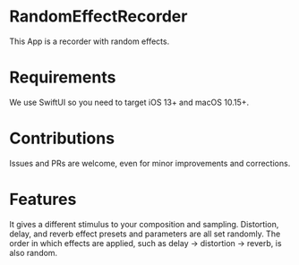 # RandomEffectRecorder
This App is a recorder with random effects.
# Requirements
We use SwiftUI so you need to target iOS 13+ and macOS 10.15+.
# Contributions
Issues and PRs are welcome, even for minor improvements and corrections.
# Features
It gives a different stimulus to your composition and sampling.
Distortion, delay, and reverb effect presets and parameters are all set randomly.
The order in which effects are applied, such as delay -> distortion -> reverb, is also random.

